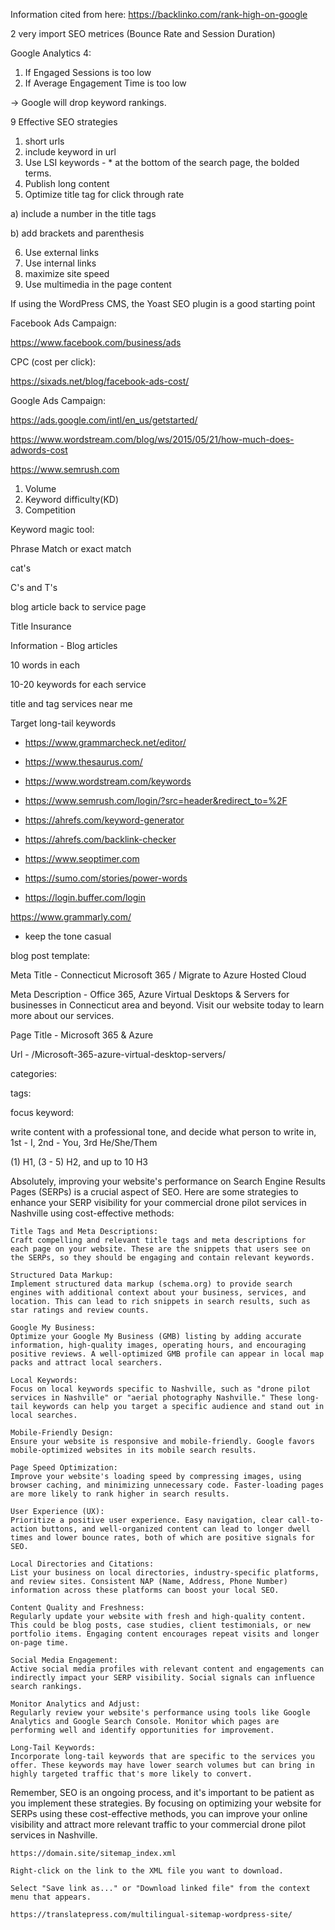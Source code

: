 Information cited from here: https://backlinko.com/rank-high-on-google

2 very import SEO metrices (Bounce Rate and Session Duration)

Google Analytics 4:

1) If Engaged Sessions is too low
2) If Average Engagement Time is too low

-> Google will drop keyword rankings.

9 Effective SEO strategies 

1. short urls
2. include keyword in url
3. Use LSI keywords - * at the bottom of the search page, the bolded terms.
4. Publish long content
5. Optimize title tag for click through rate

  a) include a number in the title tags
  
  b) add brackets and parenthesis 
  
6. Use external links
7. Use internal links
8. maximize site speed
9. Use multimedia in the page content

If using the WordPress CMS, the Yoast SEO plugin is a good starting point


Facebook Ads Campaign:

https://www.facebook.com/business/ads

CPC (cost per click): 

https://sixads.net/blog/facebook-ads-cost/


Google Ads Campaign: 

https://ads.google.com/intl/en_us/getstarted/

https://www.wordstream.com/blog/ws/2015/05/21/how-much-does-adwords-cost


https://www.semrush.com

1. Volume
2. Keyword difficulty(KD)
3. Competition

Keyword magic tool:

Phrase Match or exact match

cat's

C's and T's

blog article back to service page

Title Insurance


Information - Blog articles

10 words in each


10-20 keywords for each service

title and tag services near me

Target long-tail keywords

* https://www.grammarcheck.net/editor/
* https://www.thesaurus.com/
* https://www.wordstream.com/keywords

* https://www.semrush.com/login/?src=header&redirect_to=%2F

* https://ahrefs.com/keyword-generator
* https://ahrefs.com/backlink-checker

* https://www.seoptimer.com
* https://sumo.com/stories/power-words
* https://login.buffer.com/login



https://www.grammarly.com/

* keep the tone casual


blog post template:

Meta Title - Connecticut Microsoft 365 / Migrate to Azure Hosted Cloud

Meta Description - Office 365, Azure Virtual Desktops & Servers for businesses in Connecticut area and beyond. Visit our website today to learn more about our services.

Page Title - Microsoft 365 & Azure

Url - /Microsoft-365-azure-virtual-desktop-servers/


categories:


tags:


focus keyword:


write content with a professional tone, and decide what person to write in, 1st - I, 2nd - You, 3rd He/She/Them

(1) H1, (3 - 5) H2, and up to 10 H3

Absolutely, improving your website's performance on Search Engine Results Pages (SERPs) is a crucial aspect of SEO. Here are some strategies to enhance your SERP visibility for your commercial drone pilot services in Nashville using cost-effective methods:

    Title Tags and Meta Descriptions:
    Craft compelling and relevant title tags and meta descriptions for each page on your website. These are the snippets that users see on the SERPs, so they should be engaging and contain relevant keywords.

    Structured Data Markup:
    Implement structured data markup (schema.org) to provide search engines with additional context about your business, services, and location. This can lead to rich snippets in search results, such as star ratings and review counts.

    Google My Business:
    Optimize your Google My Business (GMB) listing by adding accurate information, high-quality images, operating hours, and encouraging positive reviews. A well-optimized GMB profile can appear in local map packs and attract local searchers.

    Local Keywords:
    Focus on local keywords specific to Nashville, such as "drone pilot services in Nashville" or "aerial photography Nashville." These long-tail keywords can help you target a specific audience and stand out in local searches.

    Mobile-Friendly Design:
    Ensure your website is responsive and mobile-friendly. Google favors mobile-optimized websites in its mobile search results.

    Page Speed Optimization:
    Improve your website's loading speed by compressing images, using browser caching, and minimizing unnecessary code. Faster-loading pages are more likely to rank higher in search results.

    User Experience (UX):
    Prioritize a positive user experience. Easy navigation, clear call-to-action buttons, and well-organized content can lead to longer dwell times and lower bounce rates, both of which are positive signals for SEO.

    Local Directories and Citations:
    List your business on local directories, industry-specific platforms, and review sites. Consistent NAP (Name, Address, Phone Number) information across these platforms can boost your local SEO.

    Content Quality and Freshness:
    Regularly update your website with fresh and high-quality content. This could be blog posts, case studies, client testimonials, or new portfolio items. Engaging content encourages repeat visits and longer on-page time.

    Social Media Engagement:
    Active social media profiles with relevant content and engagements can indirectly impact your SERP visibility. Social signals can influence search rankings.

    Monitor Analytics and Adjust:
    Regularly review your website's performance using tools like Google Analytics and Google Search Console. Monitor which pages are performing well and identify opportunities for improvement.

    Long-Tail Keywords:
    Incorporate long-tail keywords that are specific to the services you offer. These keywords may have lower search volumes but can bring in highly targeted traffic that's more likely to convert.

Remember, SEO is an ongoing process, and it's important to be patient as you implement these strategies. By focusing on optimizing your website for SERPs using these cost-effective methods, you can improve your online visibility and attract more relevant traffic to your commercial drone pilot services in Nashville.

    https://domain.site/sitemap_index.xml
    
    Right-click on the link to the XML file you want to download.
    
    Select "Save link as..." or "Download linked file" from the context menu that appears.
  
    https://translatepress.com/multilingual-sitemap-wordpress-site/






